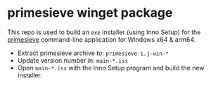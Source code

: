 # primesieve winget package

This repo is used to build an ```exe``` installer (using Inno Setup)
for the [primesieve](https://github.com/kimwalisch/primesieve)
command-line application for Windows x64 & arm64.

* Extract primesieve archive to: `primesieve-i.j-win-*`
* Update version number in: `main-*.iss`
* Open `main-*.iss` with the Inno Setup program and build the new installer.
